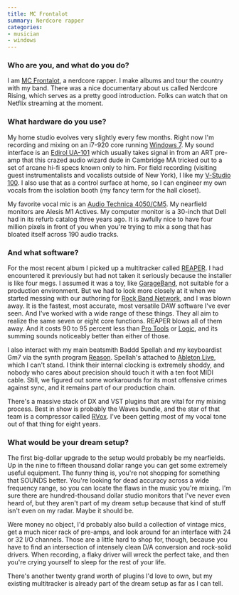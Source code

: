 ```yaml
---
title: MC Frontalot
summary: Nerdcore rapper
categories:
- musician
- windows
---
```


### Who are you, and what do you do?

I am [MC Frontalot](http://frontalot.com/ "Frontalot's website."), a nerdcore rapper. I make albums and tour the country with my band. There was a nice documentary about us called Nerdcore Rising, which serves as a pretty good introduction. Folks can watch that on Netflix streaming at the moment.

### What hardware do you use?

My home studio evolves very slightly every few months. Right now I'm recording and mixing on an i7-920 core running [Windows 7][windows-7]. My sound interface is an [Edirol UA-101][ua-101] which usually takes signal in from an ART pre-amp that this crazed audio wizard dude in Cambridge MA tricked out to a set of arcane hi-fi specs known only to him. For field recording (visiting guest instrumentalists and vocalists outside of New York), I like my [V-Studio 100][v-studio-100]. I also use that as a control surface at home, so I can engineer my own vocals from the isolation booth (my fancy term for the hall closet).

My favorite vocal mic is an [Audio Technica 4050/CM5][at4050-cm5]. My nearfield monitors are Alesis M1 Actives. My computer monitor is a 30-inch that Dell had in its refurb catalog three years ago. It is awfully nice to have four million pixels in front of you when you're trying to mix a song that has bloated itself across 190 audio tracks.

### And what software?

For the most recent album I picked up a multitracker called [REAPER][]. I had encountered it previously but had not taken it seriously because the installer is like four megs. I assumed it was a toy, like [GarageBand][], not suitable for a production environment. But we had to look more closely at it when we started messing with our authoring for [Rock Band Network](http://www.rockband.com/rock-band-network "The Rock Band network for artists to add songs for the game."), and I was blown away. It is the fastest, most accurate, most versatile DAW software I've ever seen. And I've worked with a wide range of these things. They all aim to realize the same seven or eight core functions. REAPER blows all of them away. And it costs 90 to 95 percent less than [Pro Tools][pro-tools] or [Logic][logic-studio], and its summing sounds noticeably better than either of those.

I also interact with my main beatsmith Baddd Spellah and my keyboardist Gm7 via the synth program [Reason][]. Spellah's attached to [Ableton Live][live], which I can't stand. I think their internal clocking is extremely shoddy, and nobody who cares about precision should touch it with a ten foot MIDI cable. Still, we figured out some workarounds for its most offensive crimes against sync, and it remains part of our production chain.

There's a massive stack of DX and VST plugins that are vital for my mixing process. Best in show is probably the Waves bundle, and the star of that team is a compressor called [RVox][renaissance-vox]. I've been getting most of my vocal tone out of that thing for eight years.

### What would be your dream setup?

The first big-dollar upgrade to the setup would probably be my nearfields. Up in the nine to fifteen thousand dollar range you can get some extremely useful equipment. The funny thing is, you're not shopping for something that SOUNDS better. You're looking for dead accuracy across a wide frequency range, so you can locate the flaws in the music you're mixing. I'm sure there are hundred-thousand dollar studio monitors that I've never even heard of, but they aren't part of my dream setup because that kind of stuff isn't even on my radar. Maybe it should be.

Were money no object, I'd probably also build a collection of vintage mics, get a much nicer rack of pre-amps, and look around for an interface with 24 or 32 I/O channels. Those are a little hard to shop for, though, because you have to find an intersection of intensely clean D/A conversion and rock-solid drivers. When recording, a flaky driver will wreck the perfect take, and then you're crying yourself to sleep for the rest of your life.

There's another twenty grand worth of plugins I'd love to own, but my existing multitracker is already part of the dream setup as far as I can tell.

[ua-101]: http://www.roland.com/products/en/UA-101/ "A half-rack high-speed USB audio interface."
[at4050-cm5]: http://www.audio-technica.com/cms/wired_mics/0380b2cd58766334/index.html "A condenser microphone."
[v-studio-100]: http://www.rolandus.com/products/details/1099 "A portable music production studio."
[reason]: https://www.propellerheads.se/reason "A virtual studio rack for creating music."
[reaper]: https://www.reaper.fm/ "A software digital audio workstation."
[renaissance-vox]: https://www.waves.com/plugins/renaissance-vox "A vocal audio plugin."
[garageband]: https://www.apple.com/mac/garageband/ "An audio recording and editing tool for the Mac."
[live]: https://www.ableton.com/en/live/ "Musical creation software."
[logic-studio]: https://en.wikipedia.org/wiki/Logic_Studio "A collection of software for creating and editing audio."
[pro-tools]: http://www.avid.com/US/products/Pro-Tools-8-Software "Audio editing and processing software."
[windows-7]: https://en.wikipedia.org/wiki/Windows_7 "An operating system."
